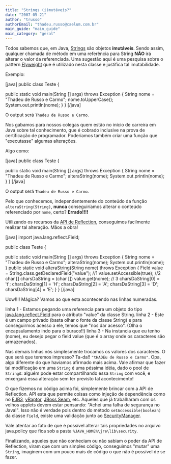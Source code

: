 ```yaml
---
title: "Strings (i)mutáveis?"
date: "2007-05-21"
author: "trusso"
authorEmail: "thadeu.russo@caelum.com.br"
main_guide: "main_guide"
main_category: "geral"
---
```


Todos sabemos que, em Java, [Strings](http://java.sun.com/j2se/1.5.0/docs/api/java/lang/String.html) são objetos **imutáveis**. Sendo assim, qualquer chamada de método em uma referência para String **NÃO** irá alterar o valor da referenciada. Uma sugestão aqui é uma pesquisa sobre o pattern [Flyweight](http://en.wikipedia.org/wiki/Flyweight_pattern) que é utilizado nesta classe e justifica tal imutabilidade.

Exemplo:

\[java\] public class Teste {

public static void main(String \[\] args) throws Exception { String nome = "Thadeu de Russo e Carmo"; nome.toUpperCase(); System.out.println(nome); } } \[/java\]

O output será `Thadeu de Russo e Carmo`.

Nos gabamos para nossos colegas quem estão no início de carreira em Java sobre tal conhecimento, que é cobrado inclusive na prova de certificação de programador. Poderiamos também criar uma função que "executasse" algumas alterações.

Algo como:

\[java\] public class Teste {

public static void main(String \[\] args) throws Exception { String nome = "Thadeu de Russo e Carmo"; alteraString(nome); System.out.println(nome); } } \[/java\]

O output será `Thadeu de Russo e Carmo`.

Pelo que conhecemos, independentemente do conteúdo da função `alteraString(String)`, **nunca** conseguiríamos alterar o conteúdo referenciado por `nome`, certo? **Errado!!!!**

Utilizando os recursos da [API de Reflection](http://java.sun.com/j2se/1.5.0/docs/api/java/lang/reflect/package-summary.html), conseguimos facilmente realizar tal alteração. Mãos a obra!

\[java\] import java.lang.reflect.Field;

public class Teste {

public static void main(String \[\] args) throws Exception { String nome = "Thadeu de Russo e Carmo"; alteraString(nome); System.out.println(nome); } public static void alteraString(String nome) throws Exception { Field value = String.class.getDeclaredField("value"); //1 value.setAccessible(true); //2 char \[\] charsDaString = (char \[\]) value.get(nome); // 3 charsDaString\[0\] = 't'; charsDaString\[1\] = 'H'; charsDaString\[2\] = 'A'; charsDaString\[3\] = 'D'; charsDaString\[4\] = 'E'; } } \[/java\]

Uow!!!! Mágica? Vamos ao que esta acontecendo nas linhas numeradas.

linha 1 - Estamos pegando uma referencia para um objeto do tipo [java.lang.reflect.Field](http://java.sun.com/j2se/1.5.0/docs/api/java/lang/reflect/Field.html) para o atributo "value" da classe String. linha 2 - Este é um campo privado (basta olhar o fonte da classe String) e para conseguirmos acesso a ele, temos que "nos dar acesso". (Olha o encapsulamento indo para o buraco!!) linha 3 - Na instancia que eu tenho (nome), eu desejo pegar o field value (que é o array onde os caracteres são armazenados).

Nas demais linhas nós simplesmente trocamos os valores dos caracteres. O que será que teremos impresso? Ta-da!! `"tHADEu de Russo e Carmo"`. Opa, algo diferente do que haviamos afirmado mais acima. Vale afirmar que fazer tal modificação em uma `String` é uma péssima idéia, dado o pool de `String`s: alguém pode estar compartilhando essa `String` com você, e enxergará essa alteração sem ter previsto tal acontecimento!

O que fizemos no código acima foi, simplemente brincar com a API de Reflection. API esta que permite coisas como injeção de dependência como no [EJB3](http://java.sun.com/products/ejb/), [vRaptor](http://www.vraptor.org), [JBoss Seam](http://www.jboss.com/products/seam), etc. Aqueles que já trabalharam com os velhos applets devem estar pensando: "Achei uma falha de segurança no Java!". Isso não é verdade pois dentro do método `setAccessible(boolean)` da classe `Field`, existe uma validação junto ao [SecurityManager](http://java.sun.com/j2se/1.5.0/docs/api/java/lang/SecurityManager.html).

Vale atentar ao fato de que é possível alterar tais propriedades no arquivo java.policy que fica sob a pasta `%JAVA_HOME%\jre\lib\security`.

Finalizando, aqueles que não conheciam ou não sabiam o poder da API de Reflection, viram que com um simples código, conseguimos "mutar" uma `String`, imaginem com um pouco mais de código o que não é possível de se fazer.
